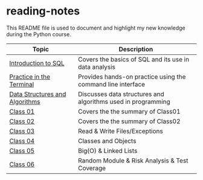 # reading-notes

This README file is used to document and highlight my new knowledge during the Python course.

| Topic | Description |
|-------|-------------|
| [Introduction to SQL](./sql.md) | Covers the basics of SQL and its use in data analysis |
| [Practice in the Terminal](./terminal.md) | Provides hands-on practice using the command line interface |
| [Data Structures and Algorithms](./Data%20StructuresAndAlgorithms.md) | Discusses data structures and algorithms used in programming |
| [Class 01](./class01.md) | Covers the the summary of Class01 |
| [Class 02](./class02.md) | Covers the the summary of Class02 |
| [Class 03](./class03.md) |  Read & Write Files/Exceptions |
| [Class 04](./class04.md)| Classes and Objects  |
| [Class 05](./class05.md)| Big(O) & Linked Lists  |
| [Class 06](./class06.md)| Random Module & Risk Analysis & Test Coverage  |



